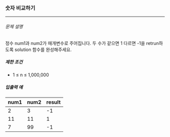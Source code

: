 ### 숫자 비교하기
***

###### 문제 설명
정수 num1과 num2가 매개변수로 주어집니다. 두 수가 같으면 1 다르면 -1을 retrun하도록 solution 함수를 완성해주세요.

##### 제한 조건
- 1 ≤ n ≤ 1,000,000

##### 입출력 예

|num1|	num2|	result|
| :--- |:--- |:--- |
|2	|3	|-1|
|11	|11	|1|
|7|	99	|-1|